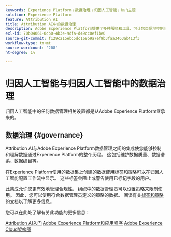 ```yaml
---
keywords: Experience Platform；数据治理；归因人工智能；热门主题
solution: Experience Platform
feature: Attribution AI
title: Attribution AI中的数据治理
description: Adobe Experience Platform提供了多种服务和工具，可让您自信地控制收集的体验数据，以符合您的业务实践、法律义务和开发过程。
exl-id: 70b04061-0cb0-4b3e-9dfa-d49cc0ef1be0
source-git-commit: f129c215ebc5dc169b9a7ef9b3faa3463ab413f3
workflow-type: tm+mt
source-wordcount: '208'
ht-degree: 1%

---
```


# 归因人工智能与归因人工智能中的数据治理

归因人工智能中的任何数据管理相关设置都是从Adobe Experience Platform继承来的。

## 数据治理 {#governance}

Attribution AI与Adobe Experience Platform数据管理之间的集成使您能够控制和理解数据通过Experience Platform的整个历程。 这包括维护数据质量、数据谱系、数据编目等。

在Experience Platform使用的数据集上创建的数据使用标签和策略可以在归因人工智能配置工作流中显示。 这些标签会阻止或警告使用已标记字段的用户。

此集成允许您更有效地管理合规性。 组织中的数据管理员可以设置策略来限制使用。 因此，您可以使用符合数据管理员定义的策略的数据。 阅读有关[标签和策略](https://experienceleague.adobe.com/docs/analytics-platform/using/cja-dataviews/data-governance.html)的文档以了解更多信息。

您可以在此处了解有关此功能的更多信息：

[Attribution AI入门](../../attribution-ai/getting-started.md)
[Adobe Experience Platform和应用程序](https://experienceleague.adobe.com/docs/blueprints-learn/architecture/architecture-overview/platform-applications.html)
[Adobe Experience Cloud架构图](https://experienceleague.adobe.com/docs/blueprints-learn/architecture/architecture-overview/experience-cloud.html?lang=zh-Hans)

